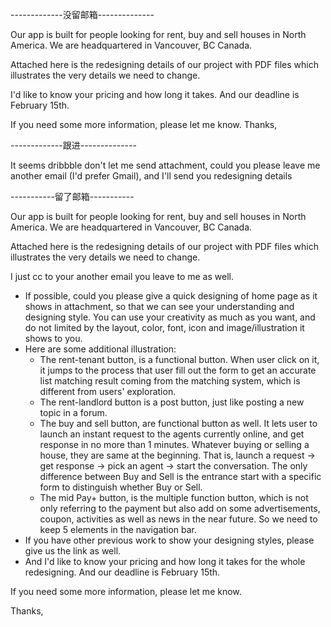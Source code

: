 -------------没留邮箱--------------

Our app is built for people looking for rent, buy and sell houses in North America. We are headquartered in Vancouver, BC Canada.

Attached here is the redesigning details of our project with PDF files which illustrates the very details we need to change.

I'd like to know your pricing and how long it takes. And our deadline is February 15th.  

If you need some more information, please let me know.
Thanks,

-------------跟进--------------

It seems dribbble don't let me send attachment, could you please leave me another email (I'd prefer Gmail), and I'll send you redesigning details

-----------留了邮箱-----------

Our app is built for people looking for rent, buy and sell houses in North America. We are headquartered in Vancouver, BC Canada.

Attached here is the redesigning details of our project with PDF files which illustrates the very details we need to change.

I just cc to your another email you leave to me as well.
- If possible, could you please give a quick designing of home page as it shows in attachment, so that we can see your understanding and designing style. You can use your creativity as much as you want, and do not limited by the layout, color, font, icon and image/illustration it shows to you. 
- Here are some additional illustration:
  - The rent-tenant button, is a functional button. When user click on it, it jumps to the process that user fill out the form to get an accurate list matching result coming from the matching system, which is different from users' exploration. 
  - The rent-landlord button is a post button, just like posting a new topic in a forum.
  - The buy and sell button, are functional button as well. It lets user to launch an instant request to the agents currently online, and get response in no more than 1 minutes. Whatever buying or selling a house, they are same at the beginning. That is, launch a request -> get response -> pick an agent -> start the conversation. The only difference between Buy and Sell is the entrance start with a specific form to distinguish whether Buy or Sell.
  - The mid Pay+ button, is the multiple function button, which is not only referring to the payment but also add on some advertisements, coupon, activities as well as news in the near future. So we need to keep 5 elements in the navigation bar.
- If you have other previous work to show your designing styles, please give us the link as well.
- And I'd like to know your pricing and how long it takes for the whole redesigning. And our deadline is February 15th.  

If you need some more information, please let me know.

Thanks,

